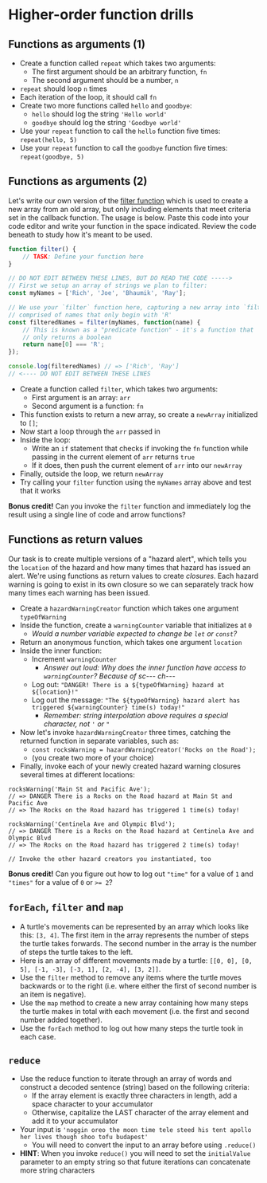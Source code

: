 # Higher-order function drills

## Functions as arguments (1)

* Create a function called `repeat` which takes two arguments:
    * The first argument should be an arbitrary function, `fn`
    * The second argument should be a number, `n`
* `repeat` should loop `n` times
* Each iteration of the loop, it should call `fn`
* Create two more functions called `hello` and `goodbye`:
    * `hello` should log the string `'Hello world'`
    * `goodbye` should log the string `'Goodbye world'`
* Use your `repeat` function to call the `hello` function five times: `repeat(hello, 5)`
* Use your `repeat` function to call the `goodbye` function five times: `repeat(goodbye, 5)`

## Functions as arguments (2)

Let's write our own version of the [filter function](https://developer.mozilla.org/en-US/docs/Web/JavaScript/Reference/Global_Objects/Array/filter) which is used to create a new array from an old array, but only including elements that meet criteria set in the callback function. The usage is below. Paste this code into your code editor and write your function in the space indicated. Review the code beneath to study how it's meant to be used.

```javascript
function filter() {
    // TASK: Define your function here
}

// DO NOT EDIT BETWEEN THESE LINES, BUT DO READ THE CODE ----->
// First we setup an array of strings we plan to filter:
const myNames = ['Rich', 'Joe', 'Bhaumik', 'Ray'];

// We use your `filter` function here, capturing a new array into `filteredNames`
// comprised of names that only begin with 'R'
const filteredNames = filter(myNames, function(name) {
    // This is known as a "predicate function" - it's a function that 
    // only returns a boolean
    return name[0] === 'R';
});

console.log(filteredNames) // => ['Rich', 'Ray']
// <---- DO NOT EDIT BETWEEN THESE LINES

```

* Create a function called `filter`, which takes two arguments:
    * First argument is an array: `arr`
    * Second argument is a function: `fn`
* This function exists to return a new array, so create a `newArray` initialized to `[]`;
* Now start a loop through the `arr` passed in
* Inside the loop:
    * Write an `if` statement that checks if invoking the `fn` function while passing in the current element of `arr` returns `true`
    * If it does, then push the current element of `arr` into our `newArray`
* Finally, outside the loop, we return `newArray`
* Try calling your `filter` function using the `myNames` array above and test that it works

**Bonus credit!** Can you invoke the `filter` function and immediately log the result using a single line of code and arrow functions?

## Functions as return values

Our task is to create multiple versions of a "hazard alert", which tells you the `location` of the hazard and how many times that hazard has issued an alert. We're using functions as return values to create *closures*. Each hazard warning is going to exist in its own closure so we can separately track how many times each warning has been issued.

* Create a `hazardWarningCreator` function which takes one argument `typeOfWarning`
* Inside the function, create a `warningCounter` variable that initializes at `0`
    * *Would a number variable expected to change be `let` or `const`?*
* Return an anonymous function, which takes one argument `location`
* Inside the inner function:
    * Increment `warningCounter`
        * *Answer out loud: Why does the inner function have access to `warningCounter`? Because of sc--- ch---*
    * Log out: `"DANGER! There is a ${typeOfWarning} hazard at ${location}!"`
    * Log out the message: `"The ${typeOfWarning} hazard alert has triggered ${warningCounter} time(s) today!"`
        * *Remember: string interpolation above requires a special character, not `'` or `"`*
* Now let's invoke `hazardWarningCreator` three times, catching the returned function in separate variables, such as:
    * `const rocksWarning = hazardWarningCreator('Rocks on the Road');`
    * (you create two more of your choice)
* Finally, invoke each of your newly created hazard warning closures several times at different locations:
```
rocksWarning('Main St and Pacific Ave');
// => DANGER There is a Rocks on the Road hazard at Main St and Pacific Ave
// => The Rocks on the Road hazard has triggered 1 time(s) today!

rocksWarning('Centinela Ave and Olympic Blvd');
// => DANGER There is a Rocks on the Road hazard at Centinela Ave and Olympic Blvd
// => The Rocks on the Road hazard has triggered 2 time(s) today!

// Invoke the other hazard creators you instantiated, too
```

**Bonus credit!** Can you figure out how to log out `"time"` for a value of `1` and `"times"` for a value of `0` or `>= 2`?

## `forEach`, `filter` and `map`

* A turtle's movements can be represented by an array which looks like this: `[3, 4]`.  The first item in the array represents the number of steps the turtle takes forwards.  The second number in the array is the number of steps the turtle takes to the left.
* Here is an array of different movements made by a turtle: `[[0, 0], [0, 5], [-1, -3], [-3, 1], [2, -4], [3, 2]]`.
* Use the `filter` method to remove any items where the turtle moves backwards or to the right (i.e. where either the first of second number is an item is negative).
* Use the `map` method to create a new array containing how many steps the turtle makes in total with each movement (i.e. the first and second number added together).
* Use the `forEach` method to log out how many steps the turtle took in each case.

## `reduce`

* Use the reduce function to iterate through an array of words and construct a decoded sentence (string) based on the following criteria:
  * If the array element is exactly three characters in length, add a space character to your accumulator
  * Otherwise, capitalize the LAST character of the array element and add it to your accumulator
* Your input is `'noggin oreo the moon time tele steed his tent apollo her lives though shoo tofu budapest'`
  * You will need to convert the input to an array before using `.reduce()`
* **HINT**: When you invoke `reduce()` you will need to set the `initialValue` parameter to an empty string so that future iterations can concatenate more string characters 
